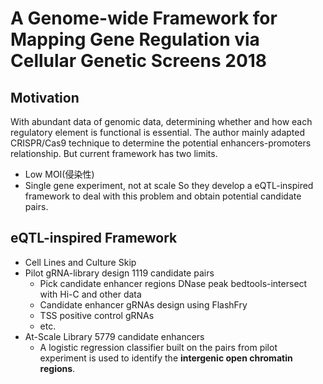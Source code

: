 # A Genome-wide Framework for Mapping Gene Regulation via Cellular Genetic Screens 2018

## Motivation

With abundant data of genomic data, determining whether and how each regulatory element is functional is essential. The author mainly adapted CRISPR/Cas9 technique to determine the potential enhancers-promoters relationship. But current framework has two limits.
- Low MOI(侵染性)
- Single gene experiment, not at scale
So they develop a eQTL-inspired framework to deal with this problem and obtain potential candidate pairs.

## eQTL-inspired Framework
- Cell Lines and Culture
Skip
- Pilot gRNA-library design 1119 candidate pairs
  - Pick candidate enhancer regions
  	DNase peak bedtools-intersect with Hi-C and other data
  - Candidate enhancer gRNAs design using FlashFry
  - TSS positive control gRNAs
  - etc.
- At-Scale Library 5779 candidate enhancers
  - A logistic regression classifier built on the pairs from pilot experiment is used to identify the **intergenic open chromatin regions**. 

